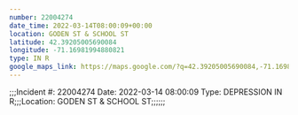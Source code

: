 ```yaml
---
number: 22004274
date_time: 2022-03-14T08:00:09+00:00
location: GODEN ST & SCHOOL ST
latitude: 42.39205005690084
longitude: -71.16981994880821
type: IN R
google_maps_link: https://maps.google.com/?q=42.39205005690084,-71.16981994880821
---
```


;;;Incident #: 22004274  Date: 2022-03-14 08:00:09   Type: DEPRESSION IN R;;;Location: GODEN ST & SCHOOL ST;;;;;;
